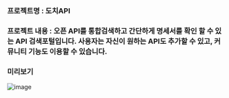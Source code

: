 ### 프로젝트명 : 도치API

### 프로젝트 내용 : 오픈 API를 통합검색하고 간단하게 명세서를 확인 할 수 있는 API 검색포털입니다. 사용자는 자신이 원하는 API도 추가할 수 있고, 커뮤니티 기능도 이용할 수 있습니다.

### 미리보기

![image](https://github.com/user-attachments/assets/e4485ccf-146c-4380-b498-e661a2b864f8)

